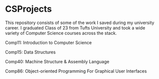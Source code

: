 # CSProjects

This repository consists of some of the work I saved during my university career. I graduated Class of 23 from Tufts University and took a wide variety of Computer Science courses across the stack. 

Comp11: Introduction to Computer Science

Comp15: Data Structures

Comp40: Machine Structure & Assembly Language

Comp86: Object-oriented Programming For Graphical User Interfaces